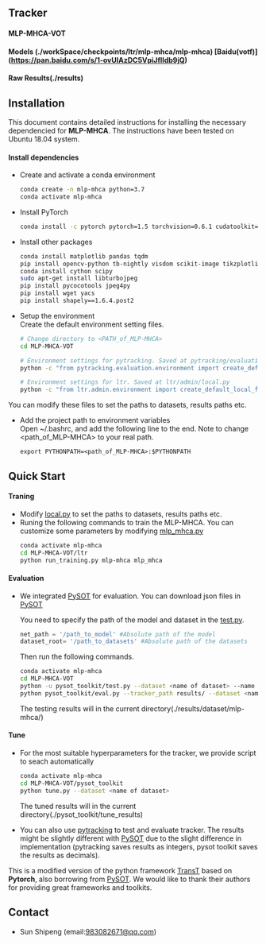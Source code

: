 ## Tracker
#### MLP-MHCA-VOT ####

#### Models (./workSpace/checkpoints/ltr/mlp-mhca/mlp-mhca) [Baidu(votf)] (https://pan.baidu.com/s/1-ovUIAzDC5VpiJflldb9jQ) ####
#### Raw Results(./results) ####


## Installation
This document contains detailed instructions for installing the necessary dependencied for **MLP-MHCA**. The instructions 
have been tested on Ubuntu 18.04 system.

#### Install dependencies
* Create and activate a conda environment 
    ```bash
    conda create -n mlp-mhca python=3.7
    conda activate mlp-mhca
    ```  
* Install PyTorch
    ```bash
    conda install -c pytorch pytorch=1.5 torchvision=0.6.1 cudatoolkit=10.2
    ```  

* Install other packages
    ```bash
    conda install matplotlib pandas tqdm
    pip install opencv-python tb-nightly visdom scikit-image tikzplotlib gdown
    conda install cython scipy
    sudo apt-get install libturbojpeg
    pip install pycocotools jpeg4py
    pip install wget yacs
    pip install shapely==1.6.4.post2
    ```  
* Setup the environment                                                                                                 
Create the default environment setting files.

    ```bash
    # Change directory to <PATH_of_MLP-MHCA>
    cd MLP-MHCA-VOT
    
    # Environment settings for pytracking. Saved at pytracking/evaluation/local.py
    python -c "from pytracking.evaluation.environment import create_default_local_file; create_default_local_file()"
    
    # Environment settings for ltr. Saved at ltr/admin/local.py
    python -c "from ltr.admin.environment import create_default_local_file; create_default_local_file()"
    ```
You can modify these files to set the paths to datasets, results paths etc.
* Add the project path to environment variables  
Open ~/.bashrc, and add the following line to the end. Note to change <path_of_MLP-MHCA> to your real path.
    ```
    export PYTHONPATH=<path_of_MLP-MHCA>:$PYTHONPATH
    ```

## Quick Start
#### Traning
* Modify [local.py](ltr/admin/local.py) to set the paths to datasets, results paths etc.
* Runing the following commands to train the MLP-MHCA. You can customize some parameters by modifying [mlp_mhca.py](ltr/train_settings/mlp-mhca/mlp_mhca.py)
    ```bash
    conda activate mlp-mhca
    cd MLP-MHCA-VOT/ltr
    python run_training.py mlp-mhca mlp_mhca
    ```  

#### Evaluation

* We integrated [PySOT](https://github.com/STVIR/pysot) for evaluation. You can download json files in [PySOT](https://github.com/STVIR/pysot)
    
    You need to specify the path of the model and dataset in the [test.py](pysot_toolkit/test.py).
    ```python
    net_path = '/path_to_model' #Absolute path of the model
    dataset_root= '/path_to_datasets' #Absolute path of the datasets
    ```  
    Then run the following commands.
    ```bash
    conda activate mlp-mhca
    cd MLP-MHCA-VOT
    python -u pysot_toolkit/test.py --dataset <name of dataset> --name 'mlp-mhca' #test tracker 
    python pysot_toolkit/eval.py --tracker_path results/ --dataset <name of dataset> --num 1 --tracker_prefix 'mlp-mhca' #eval tracker
    ```  
    The testing results will in the current directory(./results/dataset/mlp-mhca/)
    

#### Tune

* For the most suitable hyperparameters for the tracker, we provide script to seach automatically
    ```bash
    conda activate mlp-mhca
    cd MLP-MHCA-VOT/pysot_toolkit
    python tune.py --dataset <name of dataset>
    ```  
    The tuned results will in the current directory(./pysot_toolkit/tune_results)


* You can also use [pytracking](pytracking) to test and evaluate tracker. 
The results might be slightly different with [PySOT](https://github.com/STVIR/pysot) due to the slight difference in implementation (pytracking saves results as integers, pysot toolkit saves the results as decimals).


This is a modified version of the python framework [TransT](https://github.com/chenxin-dlut/TransT) based on **Pytorch**, 
also borrowing from [PySOT](https://github.com/STVIR/pysot). 
We would like to thank their authors for providing great frameworks and toolkits.

## Contact
* Sun Shipeng (email:983082671@qq.com)
